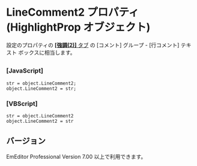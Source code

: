 # LineComment2 プロパティ (HighlightProp オブジェクト)

設定のプロパティの [**\[強調(2)\]** タブ](../../dlg/properties/highlight2/index) の \[コメント\] グループ \- \[行コメント\] テキスト ボックスに相当します。

## 

### \[JavaScript\]

```
str = object.LineComment2;
object.LineComment2 = str;
```

### \[VBScript\]

```
str = object.LineComment2
object.LineComment2 = str
```

## バージョン

EmEditor Professional Version 7.00 以上で利用できます。
